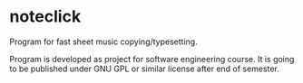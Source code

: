 noteclick
=========

Program for fast sheet music copying/typesetting.

Program is developed as project for software engineering course. It is going to be published under GNU GPL or similar license after end of semester.
